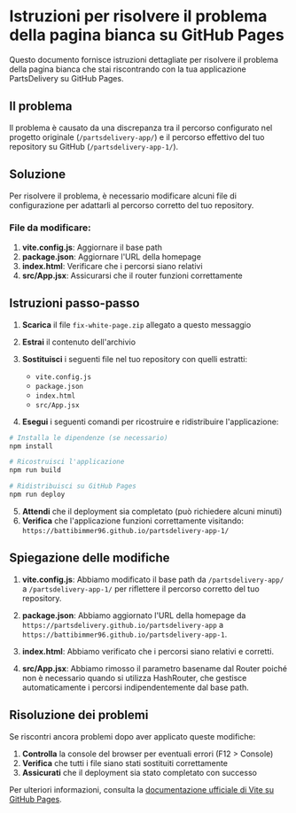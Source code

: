 # Istruzioni per risolvere il problema della pagina bianca su GitHub Pages

Questo documento fornisce istruzioni dettagliate per risolvere il problema della pagina bianca che stai riscontrando con la tua applicazione PartsDelivery su GitHub Pages.

## Il problema

Il problema è causato da una discrepanza tra il percorso configurato nel progetto originale (`/partsdelivery-app/`) e il percorso effettivo del tuo repository su GitHub (`/partsdelivery-app-1/`).

## Soluzione

Per risolvere il problema, è necessario modificare alcuni file di configurazione per adattarli al percorso corretto del tuo repository.

### File da modificare:

1. **vite.config.js**: Aggiornare il base path
2. **package.json**: Aggiornare l'URL della homepage
3. **index.html**: Verificare che i percorsi siano relativi
4. **src/App.jsx**: Assicurarsi che il router funzioni correttamente

## Istruzioni passo-passo

1. **Scarica** il file `fix-white-page.zip` allegato a questo messaggio
2. **Estrai** il contenuto dell'archivio
3. **Sostituisci** i seguenti file nel tuo repository con quelli estratti:
   - `vite.config.js`
   - `package.json`
   - `index.html`
   - `src/App.jsx`

4. **Esegui** i seguenti comandi per ricostruire e ridistribuire l'applicazione:

```bash
# Installa le dipendenze (se necessario)
npm install

# Ricostruisci l'applicazione
npm run build

# Ridistribuisci su GitHub Pages
npm run deploy
```

5. **Attendi** che il deployment sia completato (può richiedere alcuni minuti)
6. **Verifica** che l'applicazione funzioni correttamente visitando: `https://battibimmer96.github.io/partsdelivery-app-1/`

## Spiegazione delle modifiche

1. **vite.config.js**: Abbiamo modificato il base path da `/partsdelivery-app/` a `/partsdelivery-app-1/` per riflettere il percorso corretto del tuo repository.

2. **package.json**: Abbiamo aggiornato l'URL della homepage da `https://partsdelivery.github.io/partsdelivery-app` a `https://battibimmer96.github.io/partsdelivery-app-1`.

3. **index.html**: Abbiamo verificato che i percorsi siano relativi e corretti.

4. **src/App.jsx**: Abbiamo rimosso il parametro basename dal Router poiché non è necessario quando si utilizza HashRouter, che gestisce automaticamente i percorsi indipendentemente dal base path.

## Risoluzione dei problemi

Se riscontri ancora problemi dopo aver applicato queste modifiche:

1. **Controlla** la console del browser per eventuali errori (F12 > Console)
2. **Verifica** che tutti i file siano stati sostituiti correttamente
3. **Assicurati** che il deployment sia stato completato con successo

Per ulteriori informazioni, consulta la [documentazione ufficiale di Vite su GitHub Pages](https://vitejs.dev/guide/static-deploy.html#github-pages).
